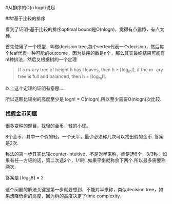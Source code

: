 #从排序的O(n logn)说起

###基于比较的排序

看到了证明-基于比较的排序optimal bound是O(nlogn)，觉得有点震惊，有点太棒.

首先使用了一个模型，叫做decision tree,每个vertex代表一个decision，然后每个leaf代表一种可能的outcome，因为排序的数是n个，那么其实最终结果可能有n!种排法，然后又根据树的一个定理

> If a m-ary tree of height h has l leaves, then h ≥ ⌈log<sub>m</sub>l⌉, if the m-
ary tree is full and balanced, then h = ⌈log<sub>m</sub>l⌉.

以上这个定理的证明有意思....

所以这颗比较树的高度至少是 logn! = O(nlogn),所以至少需要O(nlogn)次比较.


### 找假金币问题

很多变种的题目，找轻的金币，轻的小球。

8个金币，其中一个假的轻，一个天平，最少必须称几次可以找出假的金币.
答案是2次.


称法的第一步其实比较counter-intuitive，不是对半来称，而是选6个，3/3称，如果有任一方轻的话，第二次选2个，1/1称..如果平衡就称余下两个.所以最多需要称两次.

答案是 ⌈log<sub>3</sub>8⌉ = 2

这个问题的解法关键是第一步就要想到，不能对半来称，类似decision tree，如果想降低树的高度，因为树的高度决定了time complexity，
